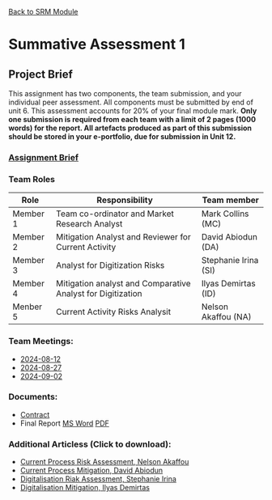 [Back to SRM Module](../../README.md)
# Summative Assessment 1

## Project Brief
This assignment has two components, the team submission, and your individual peer assessment. All components must be submitted by end of unit 6. This assessment accounts for 20% of your final module mark. **Only one submission is required from each team with a limit of 2 pages (1000 words) for the report. All artefacts produced as part of this submission should be stored in your e-portfolio, due for submission in Unit 12.**  

### [Assignment Brief](Brief.md)

### Team Roles
| Role | Responsibility  | Team member |
|---|---|---|
| Member 1 | Team co-ordinator and Market Research Analyst | Mark Collins (MC) |
| Member 2 | Mitigation Analyst and Reviewer for Current Activity | David Abiodun (DA)|
| Member 3 | Analyst for Digitization Risks | Stephanie Irina (SI) |
| Member 4 | Mitigation analyst and Comparative Analyst for Digitization | Ilyas Demirtas (ID) |
| Menber 5 | Current Activity Risks Analysit | Nelson Akaffou (NA) |


### Team Meetings:
- [2024-08-12](Meetings/2024-08-12.md)
- [2024-08-27](Meetings/2024-08-27.md)
- [2024-09-02](Meetings/2024-09-02.md)

### Documents:
- [Contract](Team1_Contract.md)
- Final Report [MS Word](./PamperedPetsReport_FINAL.docx) [PDF](./PamperedPetsReport_FINAL.pdf)

### Additional Articless (Click to download):
- [Current Process Risk Assessment, Nelson Akaffou](./RiskAssessmentforCurrentBusiness.docx)
- [Current Process Mitigation, David Abiodun](./MitigationAnalysisReport.docx)
- [Digitalisation Riak Assessment, Stephanie Irina](./RiskAssessmentforDigitalprocessReport.docxx)
- [Digitalisation Mitigation, Ilyas Demirtas](./MitigationStrategiesforIdentifiedRisks.docx)
